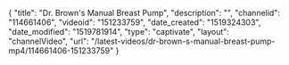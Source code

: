 {
    "title": "Dr. Brown's Manual Breast Pump",
    "description": "",
    "channelid": "114661406",
    "videoid": "151233759",
    "date_created": "1519324303",
    "date_modified": "1519781914",
    "type": "captivate",
    "layout": "channelVideo",
    "url": "\/latest-videos\/dr-brown-s-manual-breast-pump-mp4\/114661406-151233759"
}